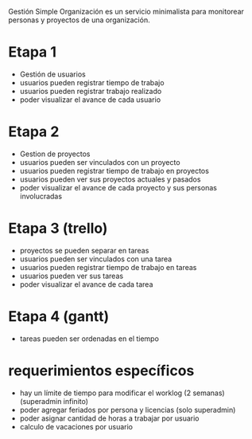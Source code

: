 Gestión Simple Organización es un servicio minimalista para monitorear personas y proyectos de una organización.

# Etapa 1
- Gestión de usuarios
- usuarios pueden registrar tiempo de trabajo
- usuarios pueden registrar trabajo realizado
- poder visualizar el avance de cada usuario

# Etapa 2
- Gestion de proyectos
- usuarios pueden ser vinculados con un proyecto
- usuarios pueden registrar tiempo de trabajo en proyectos
- usuarios pueden ver sus proyectos actuales y pasados
- poder visualizar el avance de cada proyecto y sus personas involucradas

# Etapa 3 (trello)
- proyectos se pueden separar en tareas
- usuarios pueden ser vinculados con una tarea
- usuarios pueden registrar tiempo de trabajo en tareas
- usuarios pueden ver sus tareas 
- poder visualizar el avance de cada tarea

# Etapa 4 (gantt)
- tareas pueden ser ordenadas en el tiempo


# requerimientos específicos
- hay un límite de tiempo para modificar el worklog (2 semanas) (superadmin infinito)
- poder agregar feriados por persona y licencias (solo superadmin)
- poder asignar cantidad de horas a trabajar por usuario
- calculo de vacaciones por usuario